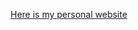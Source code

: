 [Here is my personal website](https://antoineedy.notion.site/Antoine-EDY-s-portfolio-fc7ee48d891c4fb786cfebbb419fe1f3)

